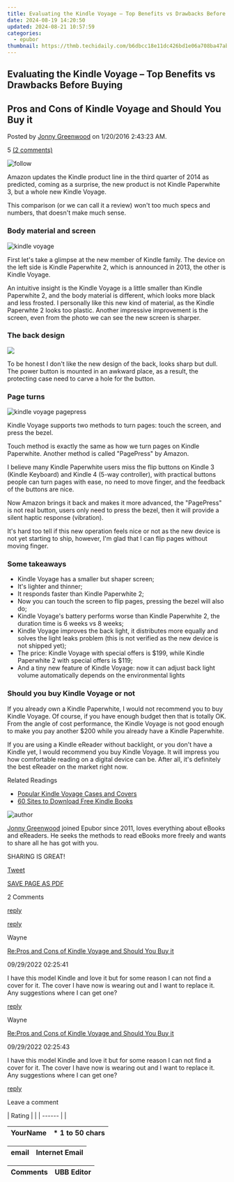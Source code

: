 ```yaml
---
title: Evaluating the Kindle Voyage – Top Benefits vs Drawbacks Before Buying
date: 2024-08-19 14:20:50
updated: 2024-08-21 10:57:59
categories:
  - epubor
thumbnail: https://thmb.techidaily.com/b6dbcc18e11dc426bd1e06a708ba47abaebc27e7bce0a9cec47bbc5c1d004931.jpg
---
```


## Evaluating the Kindle Voyage – Top Benefits vs Drawbacks Before Buying

## Pros and Cons of Kindle Voyage and Should You Buy it

Posted by [Jonny Greenwood](https://plus.google.com/u/0/+JonnyGreenwood999) on 1/20/2016 2:43:23 AM.

5 [(2 comments)](http://www.epubor.com/#comment-area) 



![follow](http://www.epubor.com/images/follow.png)

Amazon updates the Kindle product line in the third quarter of 2014 as predicted, coming as a surprise, the new product is not Kindle Paperwhite 3, but a whole new Kindle Voyage.

This comparison (or we can call it a review) won't too much specs and numbers, that doesn't make much sense.

### Body material and screen

![kindle voyage](http://www.epubor.com/images/kindle-voyage.jpg)

First let's take a glimpse at the new member of Kindle family. The device on the left side is Kindle Paperwhite 2, which is announced in 2013, the other is Kindle Voyage.

An intuitive insight is the Kindle Voyage is a little smaller than Kindle Paperwhite 2, and the body material is different, which looks more black and less frosted. I personally like this new kind of material, as the Kindle Paperwhte 2 looks too plastic. Another impressive improvement is the screen, even from the photo we can see the new screen is sharper.

### The back design

![](http://www.epubor.com/images/kindle-voyage-back.jpg)

To be honest I don't like the new design of the back, looks sharp but dull. The power button is mounted in an awkward place, as a result, the protecting case need to carve a hole for the button.

### Page turns

![kindle voyage pagepress](http://www.epubor.com/images/kindle-voyage-e-reader.jpg)

Kindle Voyage supports two methods to turn pages: touch the screen, and press the bezel.

Touch method is exactly the same as how we turn pages on Kindle Paperwhite. Another method is called "PagePress" by Amazon.

I believe many Kindle Paperwhite users miss the flip buttons on Kindle 3 (Kindle Keyboard) and Kindle 4 (5-way controller), with practical buttons people can turn pages with ease, no need to move finger, and the feedback of the buttons are nice.

Now Amazon brings it back and makes it more advanced, the "PagePress" is not real button, users only need to press the bezel, then it will provide a silent haptic response (vibration).

It's hard too tell if this new operation feels nice or not as the new device is not yet starting to ship, however, I'm glad that I can flip pages without moving finger.

### Some takeaways

* Kindle Voyage has a smaller but shaper screen;
* It's lighter and thinner;
* It responds faster than Kindle Paperwhite 2;
* Now you can touch the screen to flip pages, pressing the bezel will also do;
* Kindle Voyage's battery performs worse than Kindle Paperwhite 2, the duration time is 6 weeks vs 8 weeks;
* Kindle Voyage improves the back light, it distributes more equally and solves the light leaks problem (this is not verified as the new device is not shipped yet);
* The price: Kindle Voyage with special offers is $199, while Kindle Paperwhite 2 with special offers is $119;
* And a tiny new feature of Kindle Voyage: now it can adjust back light volume automatically depends on the environmental lights

### Should you buy Kindle Voyage or not

If you already own a Kindle Paperwhite, I would not recommend you to buy Kindle Voyage. Of course, if you have enough budget then that is totally OK. From the angle of cost performance, the Kindle Voyage is not good enough to make you pay another $200 while you already have a Kindle Paperwhite.

If you are using a Kindle eReader without backlight, or you don't have a Kindle yet, I would recommend you buy Kindle Voyage. It will impress you how comfortable reading on a digital device can be. After all, it's definitely the best eReader on the market right now.

Related Readings

* [Popular Kindle Voyage Cases and Covers](https://tools.techidaily.com/epubor/products/)
* [60 Sites to Download Free Kindle Books](https://tools.techidaily.com/epubor/products/)

![author](http://www.epubor.com/images/uppic/jonny.png)

[Jonny Greenwood](https://plus.google.com/u/0/+JonnyGreenwood999) joined Epubor since 2011, loves everything about eBooks and eReaders. He seeks the methods to read eBooks more freely and wants to share all he has got with you.

SHARING IS GREAT!

[Tweet](https://twitter.com/share) 

[SAVE PAGE AS PDF](https://tools.techidaily.com/epubor/products/) 



2 Comments

[reply](https://tools.techidaily.com/epubor/products/) 

[reply](https://tools.techidaily.com/epubor/products/) 

Wayne

[Re:Pros and Cons of Kindle Voyage and Should You Buy it](https://tools.techidaily.com/epubor/products/)

09/29/2022 02:25:41

I have this model Kindle and love it but for some reason I can not find a cover for it. The cover I have now is wearing out and I want to replace it. Any suggestions where I can get one?

[reply](https://tools.techidaily.com/epubor/products/) 

Wayne

[Re:Pros and Cons of Kindle Voyage and Should You Buy it](https://tools.techidaily.com/epubor/products/)

09/29/2022 02:25:43

I have this model Kindle and love it but for some reason I can not find a cover for it. The cover I have now is wearing out and I want to replace it. Any suggestions where I can get one?

[reply](https://tools.techidaily.com/epubor/products/) 

Leave a comment

| Rating |  |
| ------ |  |

| YourName | \*  1 to 50 chars |
| -------- | ----------------- |

| email | Internet Email |
| ----- | -------------- |

| Comments | UBB Editor |
| -------- | ---------- |

<ins class="adsbygoogle"
     style="display:block"
     data-ad-format="autorelaxed"
     data-ad-client="ca-pub-7571918770474297"
     data-ad-slot="1223367746"></ins>



<ins class="adsbygoogle"
     style="display:block"
     data-ad-client="ca-pub-7571918770474297"
     data-ad-slot="8358498916"
     data-ad-format="auto"
     data-full-width-responsive="true"></ins>

